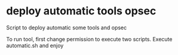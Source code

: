 # deploy automatic tools opsec
Script to deploy automatic some tools and opsec

To run tool, first change permission to execute two scripts.
Execute automatic.sh and enjoy
